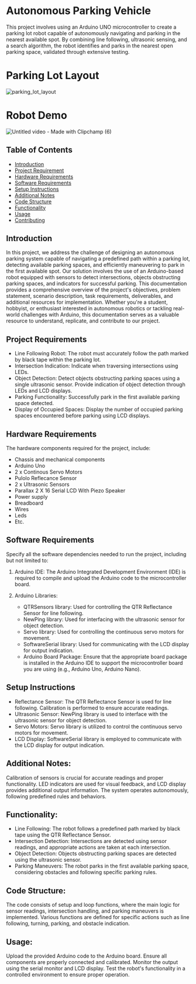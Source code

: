 # Autonomous Parking Vehicle

This project involves using an Arduino UNO microcontroller to create a parking lot robot capable of autonomously navigating and parking in the nearest available spot. By combining line following, ultrasonic sensing, and a search algorithm, the robot identifies and parks in the nearest open parking space, validated through extensive testing.

# Parking Lot Layout
![parking_lot_layout](https://github.com/IJAMUL1/Automated-Factory-Guided-Vehicle/assets/60096099/896fe77e-4570-4bf2-bc5a-13d0423bf5ed)

# Robot Demo
![Untitled video - Made with Clipchamp (6)](https://github.com/IJAMUL1/Automated-Factory-Guided-Vehicle/assets/60096099/e307b82f-e207-4fdd-a5fa-0d75c333c798)

## Table of Contents

- [Introduction](#introduction)
- [Project Requirement](#project-requirements)
- [Hardware Requirements](#hardware-requirements)
- [Software Requirements](#software-requirements)
- [Setup Instructions](#setup-instructions)
- [Additional Notes](#additional-notes)
- [Code Structure](#code-structure)
- [Functionality](#functionality)
- [Usage](#usage)
- [Contributing](#contributing)

## Introduction

In this project, we address the challenge of designing an autonomous parking system capable of navigating a predefined path within a parking lot, detecting available parking spaces, and efficiently maneuvering to park in the first available spot. Our solution involves the use of an Arduino-based robot equipped with sensors to detect intersections, objects obstructing parking spaces, and indicators for successful parking. This documentation provides a comprehensive overview of the project's objectives, problem statement, scenario description, task requirements, deliverables, and additional resources for implementation. Whether you're a student, hobbyist, or enthusiast interested in autonomous robotics or tackling real-world challenges with Arduino, this documentation serves as a valuable resource to understand, replicate, and contribute to our project.

## Project Requirements

- Line Following Robot: The robot must accurately follow the path marked by black tape within the parking lot.
- Intersection Indication: Indicate when traversing intersections using LEDs.
- Object Detection: Detect objects obstructing parking spaces using a single ultrasonic sensor. Provide indication of object detection through LEDs and LCD displays.
- Parking Functionality: Successfully park in the first available parking space detected.
- Display of Occupied Spaces: Display the number of occupied parking spaces encountered before parking using LCD displays.

## Hardware Requirements

The hardware components required for the project, include:
- Chassis and mechanical components
- Arduino Uno
- 2 x Continous Servo Motors
- Pulolo Reflecance Sensor
- 2 x Ultrasonic Sensors
- Parallax 2 X 16 Serial LCD With Piezo Speaker 
- Power supply
- Breadboard
- Wires
- Leds
- Etc.

## Software Requirements

Specify all the software dependencies needed to run the project, including but not limited to:
1. Arduino IDE: The Arduino Integrated Development Environment (IDE) is required to compile and upload the Arduino code to the microcontroller board.

1. Arduino Libraries:
    - QTRSensors library: Used for controlling the QTR Reflectance Sensor for line following.
    - NewPing library: Used for interfacing with the ultrasonic sensor for object detection.
    - Servo library: Used for controlling the continuous servo motors for movement.
    - SoftwareSerial library: Used for communicating with the LCD display for output indication.
    - Arduino Board Package: Ensure that the appropriate board package is installed in the Arduino IDE to support the microcontroller board you are using (e.g., Arduino Uno, Arduino Nano).

## Setup Instructions
- Reflectance Sensor: The QTR Reflectance Sensor is used for line following. Calibration is performed to ensure accurate readings.
- Ultrasonic Sensor: NewPing library is used to interface with the ultrasonic sensor for object detection.
- Servo Motors: Servo library is utilized to control the continuous servo motors for movement.
- LCD Display: SoftwareSerial library is employed to communicate with the LCD display for output indication.

## Additional Notes:
Calibration of sensors is crucial for accurate readings and proper functionality.
LED indicators are used for visual feedback, and LCD display provides additional output information.
The system operates autonomously, following predefined rules and behaviors.

## Functionality:
- Line Following: The robot follows a predefined path marked by black tape using the QTR Reflectance Sensor.
- Intersection Detection: Intersections are detected using sensor readings, and appropriate actions are taken at each intersection.
- Object Detection: Objects obstructing parking spaces are detected using the ultrasonic sensor.
- Parking Maneuvers: The robot parks in the first available parking space, considering obstacles and following specific parking rules.

## Code Structure:
The code consists of setup and loop functions, where the main logic for sensor readings, intersection handling, and parking maneuvers is implemented.
Various functions are defined for specific actions such as line following, turning, parking, and obstacle indication.

## Usage:
Upload the provided Arduino code to the Arduino board.
Ensure all components are properly connected and calibrated.
Monitor the output using the serial monitor and LCD display.
Test the robot's functionality in a controlled environment to ensure proper operation.

